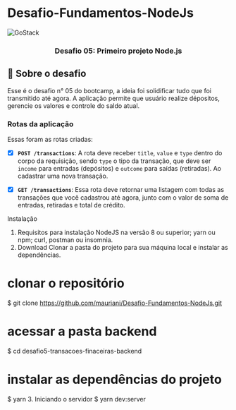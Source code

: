 # Desafio-Fundamentos-NodeJs

<img alt="GoStack" src="https://storage.googleapis.com/golden-wind/bootcamp-gostack/header-desafios-new.png" />

<h3 align="center">
  Desafio 05: Primeiro projeto Node.js
</h3>


## :rocket: Sobre o desafio

Esse é o desafio n° 05 do bootcamp, a ideia foi solidificar tudo que foi transmitido até agora. A aplicação permite que usuário realize dépositos, gerencie os valores e controle do saldo atual.

### Rotas da aplicação

Essas foram as rotas criadas:

- [x]  **`POST /transactions`**: A rota deve receber `title`, `value` e `type` dentro do corpo da requisição, sendo `type` o tipo da transação, que deve ser `income` para entradas (depósitos) e `outcome` para saídas (retiradas). Ao cadastrar uma nova transação.
- [x]  **`GET /transactions`**: Essa rota deve retornar uma listagem com todas as transações que você cadastrou até agora, junto com o valor de soma de entradas, retiradas e total de crédito.


Instalação
1. Requisitos para instalação
NodeJS na versão 8 ou superior;
yarn ou npm;
curl, postman ou insomnia.
2. Download
Clonar a pasta do projeto para sua máquina local e instalar as dependências.

 # clonar o repositório
 $ git clone https://github.com/mauriani/Desafio-Fundamentos-NodeJs.git

 # acessar a pasta backend
 $ cd desafio5-transacoes-finaceiras-backend

 # instalar as dependências do projeto
 $ yarn
3. Iniciando o servidor
$ yarn dev:server



